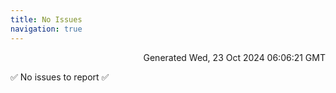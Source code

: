 ```yaml
---
title: No Issues
navigation: true
---
```


<p style="text-align:right;color:#cccs">
Generated Wed, 23 Oct 2024 06:06:21 GMT
</p>
<p>✅ No issues to report ✅</p>




